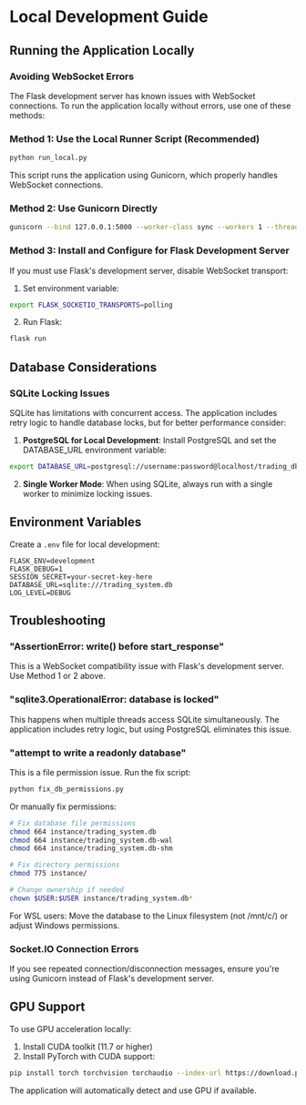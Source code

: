 # Local Development Guide

## Running the Application Locally

### Avoiding WebSocket Errors

The Flask development server has known issues with WebSocket connections. To run the application locally without errors, use one of these methods:

### Method 1: Use the Local Runner Script (Recommended)

```bash
python run_local.py
```

This script runs the application using Gunicorn, which properly handles WebSocket connections.

### Method 2: Use Gunicorn Directly

```bash
gunicorn --bind 127.0.0.1:5000 --worker-class sync --workers 1 --threads 4 --timeout 120 --reload --log-level debug main:app
```

### Method 3: Install and Configure for Flask Development Server

If you must use Flask's development server, disable WebSocket transport:

1. Set environment variable:
```bash
export FLASK_SOCKETIO_TRANSPORTS=polling
```

2. Run Flask:
```bash
flask run
```

## Database Considerations

### SQLite Locking Issues

SQLite has limitations with concurrent access. The application includes retry logic to handle database locks, but for better performance consider:

1. **PostgreSQL for Local Development**: Install PostgreSQL and set the DATABASE_URL environment variable:
```bash
export DATABASE_URL=postgresql://username:password@localhost/trading_db
```

2. **Single Worker Mode**: When using SQLite, always run with a single worker to minimize locking issues.

## Environment Variables

Create a `.env` file for local development:

```env
FLASK_ENV=development
FLASK_DEBUG=1
SESSION_SECRET=your-secret-key-here
DATABASE_URL=sqlite:///trading_system.db
LOG_LEVEL=DEBUG
```

## Troubleshooting

### "AssertionError: write() before start_response"
This is a WebSocket compatibility issue with Flask's development server. Use Method 1 or 2 above.

### "sqlite3.OperationalError: database is locked"
This happens when multiple threads access SQLite simultaneously. The application includes retry logic, but using PostgreSQL eliminates this issue.

### "attempt to write a readonly database"
This is a file permission issue. Run the fix script:
```bash
python fix_db_permissions.py
```

Or manually fix permissions:
```bash
# Fix database file permissions
chmod 664 instance/trading_system.db
chmod 664 instance/trading_system.db-wal
chmod 664 instance/trading_system.db-shm

# Fix directory permissions
chmod 775 instance/

# Change ownership if needed
chown $USER:$USER instance/trading_system.db*
```

For WSL users: Move the database to the Linux filesystem (not /mnt/c/) or adjust Windows permissions.

### Socket.IO Connection Errors
If you see repeated connection/disconnection messages, ensure you're using Gunicorn instead of Flask's development server.

## GPU Support

To use GPU acceleration locally:

1. Install CUDA toolkit (11.7 or higher)
2. Install PyTorch with CUDA support:
```bash
pip install torch torchvision torchaudio --index-url https://download.pytorch.org/whl/cu118
```

The application will automatically detect and use GPU if available.